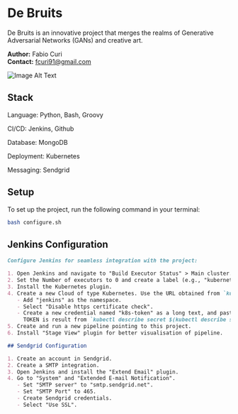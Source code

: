 # De Bruits

De Bruits is an innovative project that merges the realms of Generative Adversarial Networks (GANs) and creative art.

**Author:** Fabio Curi  
**Contact:** fcuri91@gmail.com  

![Image Alt Text](image/Expo_7.png)

## Stack

Language: Python, Bash, Groovy

CI/CD: Jenkins, Github

Database: MongoDB

Deployment: Kubernetes

Messaging: Sendgrid

## Setup

To set up the project, run the following command in your terminal:

```bash
bash configure.sh
```

## Jenkins Configuration

```markdown
Configure Jenkins for seamless integration with the project:

1. Open Jenkins and navigate to "Build Executor Status" > Main cluster.
2. Set the Number of executors to 0 and create a label (e.g., "kubernetes-cluster"). Select "Only build jobs with labels...".
3. Install the Kubernetes plugin.
4. Create a new Cloud of type Kubernetes. Use the URL obtained from `kubectl cluster-info --context kind-kind`.
   - Add "jenkins" as the namespace.
   - Select "Disable https certificate check".
   - Create a new credential named "k8s-token" as a long text, and paste the TOKEN value.
     TOKEN is result from `kubectl describe secret $(kubectl describe serviceaccount jenkins | grep token | awk '{print $2}')`.
5. Create and run a new pipeline pointing to this project.
6. Install "Stage View" plugin for better visualisation of pipeline.

## Sendgrid Configuration

1. Create an account in Sendgrid.
2. Create a SMTP integration.
3. Open Jenkins and install the "Extend Email" plugin.
4. Go to "System" and "Extended E-mail Notification".
   - Set "SMTP server" to "smtp.sendgrid.net".
   - Set "SMTP Port" to 465.
   - Create Sendgrid credentials.
   - Select "Use SSL".